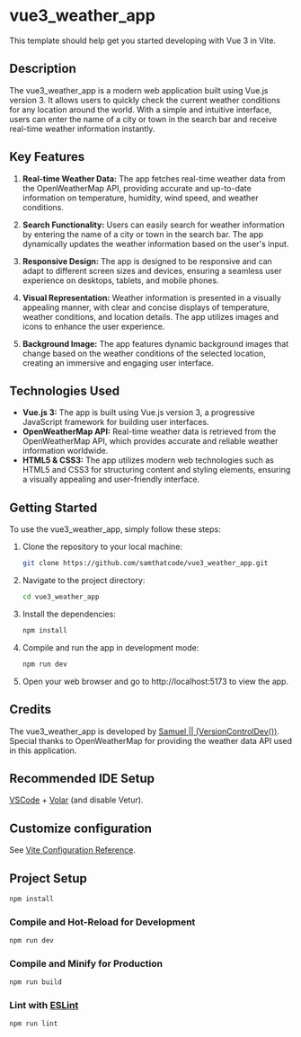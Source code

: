 # vue3_weather_app

This template should help get you started developing with Vue 3 in Vite.

## Description

The vue3_weather_app is a modern web application built using Vue.js version 3. It allows users to quickly check the current weather conditions for any location around the world. With a simple and intuitive interface, users can enter the name of a city or town in the search bar and receive real-time weather information instantly.

## Key Features

1. **Real-time Weather Data:** The app fetches real-time weather data from the OpenWeatherMap API, providing accurate and up-to-date information on temperature, humidity, wind speed, and weather conditions.

2. **Search Functionality:** Users can easily search for weather information by entering the name of a city or town in the search bar. The app dynamically updates the weather information based on the user's input.

3. **Responsive Design:** The app is designed to be responsive and can adapt to different screen sizes and devices, ensuring a seamless user experience on desktops, tablets, and mobile phones.

4. **Visual Representation:** Weather information is presented in a visually appealing manner, with clear and concise displays of temperature, weather conditions, and location details. The app utilizes images and icons to enhance the user experience.

5. **Background Image:** The app features dynamic background images that change based on the weather conditions of the selected location, creating an immersive and engaging user interface.

## Technologies Used

- **Vue.js 3:** The app is built using Vue.js version 3, a progressive JavaScript framework for building user interfaces.
- **OpenWeatherMap API:** Real-time weather data is retrieved from the OpenWeatherMap API, which provides accurate and reliable weather information worldwide.
- **HTML5 & CSS3:** The app utilizes modern web technologies such as HTML5 and CSS3 for structuring content and styling elements, ensuring a visually appealing and user-friendly interface.

## Getting Started

To use the vue3_weather_app, simply follow these steps:

1. Clone the repository to your local machine:
   ```sh
   git clone https://github.com/samthatcode/vue3_weather_app.git
   ```

2. Navigate to the project directory:
   ```sh
   cd vue3_weather_app
   ```

3. Install the dependencies:
   ```sh
   npm install
   ```

4. Compile and run the app in development mode:
   ```sh
   npm run dev
   ```

5. Open your web browser and go to http://localhost:5173 to view the app.

## Credits

The vue3_weather_app is developed by [Samuel || (VersionControlDev())](https://github.com/samthatcode). Special thanks to OpenWeatherMap for providing the weather data API used in this application.

## Recommended IDE Setup

[VSCode](https://code.visualstudio.com/) + [Volar](https://marketplace.visualstudio.com/items?itemName=Vue.volar) (and disable Vetur).

## Customize configuration

See [Vite Configuration Reference](https://vitejs.dev/config/).

## Project Setup

```sh
npm install
```

### Compile and Hot-Reload for Development

```sh
npm run dev
```

### Compile and Minify for Production

```sh
npm run build
```

### Lint with [ESLint](https://eslint.org/)

```sh
npm run lint
```

